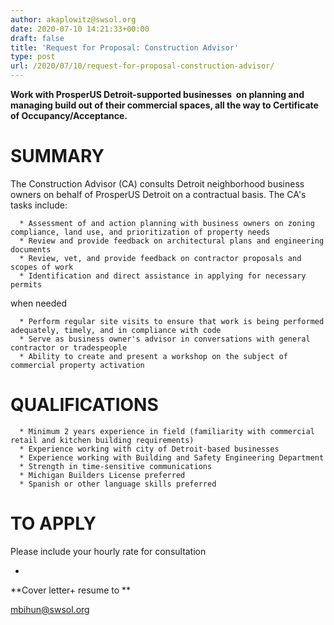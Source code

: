 ```yaml
---
author: akaplowitz@swsol.org
date: 2020-07-10 14:21:33+00:00
draft: false
title: 'Request for Proposal: Construction Advisor'
type: post
url: /2020/07/10/request-for-proposal-construction-advisor/
---
```




**Work with ProsperUS Detroit-supported businesses  on planning and managing build out of their commercial spaces, all the way to Certificate of Occupancy/Acceptance.**


# SUMMARY


The Construction Advisor (CA) consults Detroit neighborhood business owners on behalf of ProsperUS Detroit on a contractual basis. The CA's tasks include:



 	  * Assessment of and action planning with business owners on zoning compliance, land use, and prioritization of property needs
 	  * Review and provide feedback on architectural plans and engineering documents
 	  * Review, vet, and provide feedback on contractor proposals and scopes of work
 	  * Identification and direct assistance in applying for necessary permits

when needed

 	  * Perform regular site visits to ensure that work is being performed adequately, timely, and in compliance with code
 	  * Serve as business owner's advisor in conversations with general contractor or tradespeople
 	  * Ability to create and present a workshop on the subject of commercial property activation



# QUALIFICATIONS





 	  * Minimum 2 years experience in field (familiarity with commercial retail and kitchen building requirements)
 	  * Experience working with city of Detroit-based businesses
 	  * Experience working with Building and Safety Engineering Department
 	  * Strength in time-sensitive communications
 	  * Michigan Builders License preferred
 	  * Spanish or other language skills preferred



# TO APPLY


Please include your hourly rate for consultation

+

**Cover letter+ resume to **

mbihun@swsol.org
